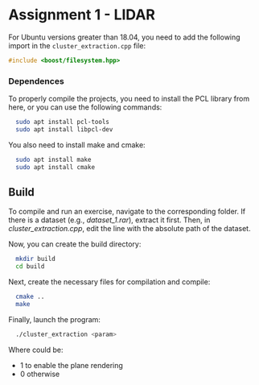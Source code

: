 # Assignment 1 - LIDAR

For Ubuntu versions greater than 18.04, you need to add the following import in the `cluster_extraction.cpp` file:

```c++
#include <boost/filesystem.hpp>
```

### Dependences
To properly compile the projects, you need to install the PCL library from here, or you can use the following commands:

```bash
  sudo apt install pcl-tools
  sudo apt install libpcl-dev
```

You also need to install make and cmake:

```bash
  sudo apt install make
  sudo apt install cmake
```

## Build
To compile and run an exercise, navigate to the corresponding folder. If there is a dataset (e.g., _dataset_1.rar_), extract it first. Then, in _cluster_extraction.cpp_, edit the line with the absolute path of the dataset.

Now, you can create the build directory:

```bash
  mkdir build
  cd build
```

Next, create the necessary files for compilation and compile:

```bash
  cmake ..
  make
```

Finally, launch the program:
```bash
  ./cluster_extraction <param>
```
Where <param> could be:
- 1 to enable the plane rendering
- 0 otherwise
